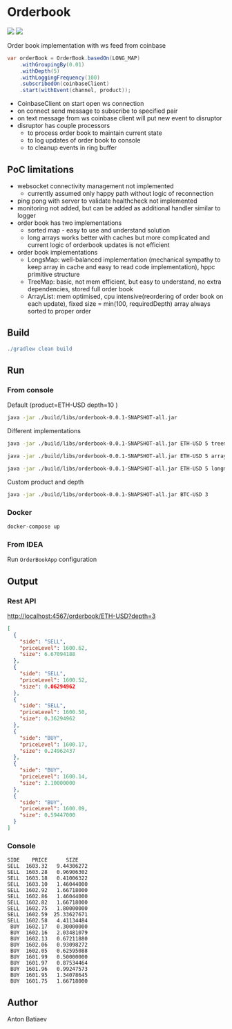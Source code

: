 # Orderbook

![](https://img.shields.io/github/workflow/status/batiaev/orderbook/Java%20CI%20with%20Gradle)
![](https://img.shields.io/badge/coverage-94%25-green)

Order book implementation with ws feed from coinbase

```java
var orderBook = OrderBook.basedOn(LONG_MAP)
    .withGroupingBy(0.01)
    .withDepth(5)
    .withLoggingFrequency(100)
    .subscribedOn(coinbaseClient)
    .start(withEvent(channel, product));
```

- CoinbaseClient on start open ws connection
- on connect send message to subscribe to specified pair
- on text message from ws coinbase client will put new event to disruptor
- disruptor has couple processors
  - to process order book to maintain current state
  - to log updates of order book to console
  - to cleanup events in ring buffer

## PoC limitations
- websocket connectivity management not implemented
  - currently assumed only happy path without logic of reconnection
- ping pong with server to validate healthcheck not implemented
- monitoring not added, but can be added as additional handler similar to logger
- order book has two implementations
  - sorted map - easy to use and understand solution
  - long arrays works better with caches but more complicated and current logic of orderbook updates is not efficient
- order book implementations
  - LongsMap: well-balanced implementation (mechanical sympathy to keep array in cache and easy to read code implementation), hppc primitive structure 
  - TreeMap: basic, not mem efficient, but easy to understand, no extra dependencies, stored full order book
  - ArrayList: mem optimised, cpu intensive(reordering of order book on each update), fixed size = min(100, requiredDepth) array always sorted to proper order

## Build

```groovy
./gradlew clean build
```

## Run
### From console
Default (product=ETH-USD depth=10 )
```bash
java -jar ./build/libs/orderbook-0.0.1-SNAPSHOT-all.jar 
```
Different implementations
```bash
java -jar ./build/libs/orderbook-0.0.1-SNAPSHOT-all.jar ETH-USD 5 treemap
```
```bash
java -jar ./build/libs/orderbook-0.0.1-SNAPSHOT-all.jar ETH-USD 5 array
```
```bash
java -jar ./build/libs/orderbook-0.0.1-SNAPSHOT-all.jar ETH-USD 5 longmap
```
Custom product and depth
```bash
java -jar ./build/libs/orderbook-0.0.1-SNAPSHOT-all.jar BTC-USD 3
```
### Docker
```bash
docker-compose up
```
### From IDEA
Run `OrderBookApp` configuration 

## Output
### Rest API
[http://localhost:4567/orderbook/ETH-USD?depth=3]()
```json
[
  {
    "side": "SELL",
    "priceLevel": 1600.62,
    "size": 6.67094188
  },
  {
    "side": "SELL",
    "priceLevel": 1600.52,
    "size": 0.06294962
  },
  {
    "side": "SELL",
    "priceLevel": 1600.50,
    "size": 0.36294962
  },
  {
    "side": "BUY",
    "priceLevel": 1600.17,
    "size": 0.24962437
  },
  {
    "side": "BUY",
    "priceLevel": 1600.14,
    "size": 2.10000000
  },
  {
    "side": "BUY",
    "priceLevel": 1600.09,
    "size": 0.59447000
  }
]
```

### Console
```csv
SIDE    PRICE      SIZE
SELL  1603.32   9.44306272
SELL  1603.28   0.96906302
SELL  1603.18   0.41006322
SELL  1603.10   1.46044000
SELL  1602.92   1.66718000
SELL  1602.86   1.46044000
SELL  1602.82   1.66718000
SELL  1602.75   1.80000000
SELL  1602.59  25.33627671
SELL  1602.58   4.41134484
 BUY  1602.17   0.30000000
 BUY  1602.16   2.03481079
 BUY  1602.13   0.67211880
 BUY  1602.06   0.93098272
 BUY  1602.05   0.62595088
 BUY  1601.99   0.50000000
 BUY  1601.97   0.87534464
 BUY  1601.96   0.99247573
 BUY  1601.95   1.34078645
 BUY  1601.75   1.66718000
```
## Author

Anton Batiaev
